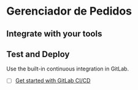 # Gerenciador de Pedidos



## Integrate with your tools


## Test and Deploy

Use the built-in continuous integration in GitLab.

- [ ] [Get started with GitLab CI/CD](https://docs.gitlab.com/ee/ci/quick_start/)

